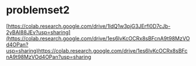 # problemset2

[https://colab.research.google.com/drive/1ldQ1w3pjG3JErfl0D7cJb-2yBAI88JEv?usp=sharing](https://colab.research.google.com/drive/1es6lvKcOCRx8sBFcnA9t98MzVOd4OPan?usp=sharing)https://colab.research.google.com/drive/1es6lvKcOCRx8sBFcnA9t98MzVOd4OPan?usp=sharing

